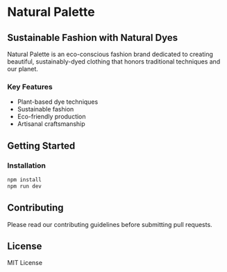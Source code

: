 
# Natural Palette

## Sustainable Fashion with Natural Dyes

Natural Palette is an eco-conscious fashion brand dedicated to creating beautiful, sustainably-dyed clothing that honors traditional techniques and our planet.

### Key Features
- Plant-based dye techniques
- Sustainable fashion
- Eco-friendly production
- Artisanal craftsmanship

## Getting Started

### Installation
```bash
npm install
npm run dev
```

## Contributing
Please read our contributing guidelines before submitting pull requests.

## License
MIT License
